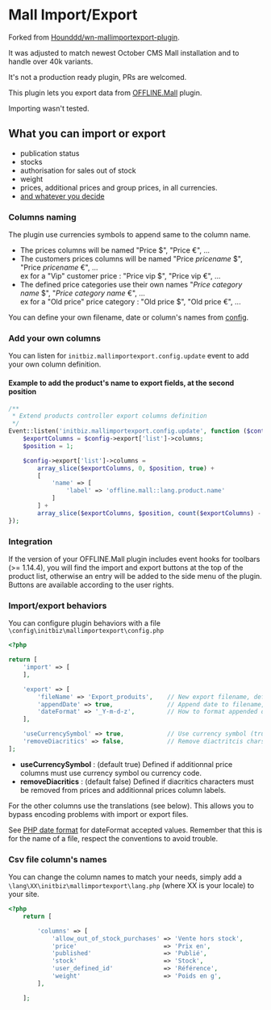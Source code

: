 # Mall Import/Export

Forked from [Hounddd/wn-mallimportexport-plugin](https://github.com/hounddd/wn-mallimportexport-plugin).

It was adjusted to match newest October CMS Mall installation and to handle over 40k variants.

It's not a production ready plugin, PRs are welcomed.

This plugin lets you export data from [OFFLINE.Mall](https://github.com/OFFLINE-GmbH/oc-mall-plugin) plugin.

Importing wasn't tested.

## What you can import or export

-   publication status
-   stocks
-   authorisation for sales out of stock
-   weight
-   prices, additional prices and group prices, in all currencies.
-   [and whatever you decide](#mallimportexportownfields)

### Columns naming

The plugin use currencies symbols to append same to the column name.

-   The prices columns will be named "Price $", "Price €", ...
-   The customers prices columns will be named "Price _pricename_ $", "Price _pricename_ €", ...
    <br />ex for a "Vip" customer price : "Price vip $", "Price vip €", ...
-   The defined price categories use their own names "_Price category name_ $", "_Price category name_ €", ...
    <br />ex for a "Old price" price category : "Old price $", "Old price €", ...

You can define your own filename, date or column's names from [config](#mallimportexportconfig).

### <a name="mallimportexportownfields"></a>Add your own columns

You can listen for `initbiz.mallimportexport.config.update` event to add your own column definition.

#### Example to add the product's name to export fields, at the second position

```php
/**
 * Extend products controller export columns definition
 */
Event::listen('initbiz.mallimportexport.config.update', function ($controller, $config) {
    $exportColumns = $config->export['list']->columns;
    $position = 1;

    $config->export['list']->columns =
        array_slice($exportColumns, 0, $position, true) +
        [
            'name' => [
                'label' => 'offline.mall::lang.product.name'
            ]
        ] +
        array_slice($exportColumns, $position, count($exportColumns) - 1, true);
});
```

### Integration

If the version of your OFFLINE.Mall plugin includes event hooks for toolbars (>= 1.14.4), you will find the import and export buttons at the top of the product list, otherwise an entry will be added to the side menu of the plugin.
Buttons are available according to the user rights.

### Import/export behaviors

You can configure plugin behaviors with a file `\config\initbiz\mallimportexport\config.php`

```php
<?php

return [
    'import' => [
    ],

    'export' => [
        'fileName' => 'Export_produits',    // New export filename, default "Products_export"
        'appendDate' => true,               // Append date to filename, default true
        'dateFormat' => '_Y-m-d-z',         // How to format appended date, default '_Y-m-d'
    ],

    'useCurrencySymbol' => true,            // Use currency symbol (true), code (false), or nothing (null), default true
    'removeDiacritics' => false,            // Remove diactritcis chars in additional prices column labels, default false
];
```

-   **useCurrencySymbol** : (default true) Defined if additionnal price columns must use currency symbol ou currency code.
-   **removeDiacritics** : (default false) Defined if diacritics characters must be removed from prices and additionnal prices column labels.

For the other columns use the translations (see below).
This allows you to bypass encoding problems with import or export files.

See [PHP date format](https://www.php.net/manual/datetime.format.php) for dateFormat accepted values.
Remember that this is for the name of a file, respect the conventions to avoid trouble.

### Csv file column's names

You can change the column names to match your needs, simply add a `\lang\XX\initbiz\mallimportexport\lang.php` (where XX is your locale) to your site.

```php
<?php
    return [

        'columns' => [
            'allow_out_of_stock_purchases' => 'Vente hors stock',
            'price'                        => 'Prix en',
            'published'                    => 'Publié',
            'stock'                        => 'Stock',
            'user_defined_id'              => 'Référence',
            'weight'                       => 'Poids en g',
        ],

    ];

```
